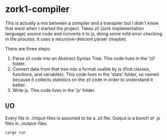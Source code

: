 # zork1-compiler

This is actually a mix between a compiler and a transpiler but I didn't know that word when I started the project. Takes zil (zork implementation language) source code and converts it to js, doing some mild error checking in the process. It uses a recursive-descent parser (maybe).

There are three steps:

1. Parse zil code into an Abstract Syntax Tree. This code lives in the 'zil' folder.
2. Convert data from that tree into a format usable by js (find classes, functions, and variables). This code lives in the 'stats' folder, so named because it collects statistics on the zil code in order to understand it better.
3. Write js. This code lives in the 'js' folder.

## I/O

Every file in ./intput-files is assumed to be a .zil file. Output is a bunch of .js files in ./output-files.

`cargo run`
